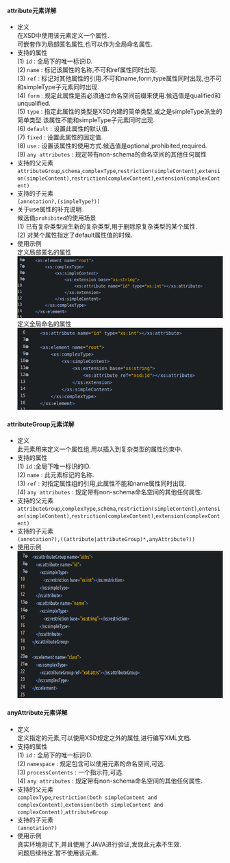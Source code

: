 #### attribute元素详解  
- 定义  
  在XSD中使用该元素定义一个属性.  
  可嵌套作为局部匿名属性,也可以作为全局命名属性.  
- 支持的属性  
  (1) `id` : 全局下的唯一标识ID.  
  (2) `name` : 标记该属性的名称,不可和ref属性同时出现.  
  (3) `ref` : 标记对其他属性的引用.不可和name,form,type属性同时出现,也不可和simpleType子元素同时出现.  
  (4) `form` : 规定此属性是否必须通过命名空间前缀来使用.候选值是qualified和unqualified.  
  (5) `type` : 指定此属性的类型是XSD内建的简单类型,或之是simpleType派生的简单类型.该属性不能和simpleType子元素同时出现.  
  (6) `default` : 设置此属性的默认值.  
  (7) `fixed` : 设置此属性的固定值.  
  (8) `use` : 设置该属性的使用方式.候选值是optional,prohibited,required.  
  (9) `any attributes` : 规定带有non-schema的命名空间的其他任何属性  
- 支持的父元素  
  `attributeGroup`,`schema`,`complexType`,`restriction(simpleContent)`,`extension(simpleContent)`,`restriction(complexContent)`,`extension(complexContent)`  
- 支持的子元素  
  `(annotation?,(simpleType?))`  
- 关于use属性的补充说明  
  候选值`prohibited`的使用场景  
  (1) 已有复杂类型派生新的复杂类型,用于删除原复杂类型的某个属性.  
  (2) 对某个属性指定了default属性值的时候.  
- 使用示例  
  定义局部匿名的属性  
  ![](assets/markdown-img-paste-20190711131124226.png)  
  定义全局命名的属性  
  ![](assets/markdown-img-paste-20190711131227686.png)  

#### attributeGroup元素详解  
- 定义  
  此元素用来定义一个属性组,用以插入到复杂类型的属性约束中.  
- 支持的属性  
  (1) `id` :全局下唯一标识的ID.  
  (2) `name` : 此元素标记的名称.  
  (3) `ref` : 对指定属性组的引用,此属性不能和name属性同时出现.  
  (4) `any attributes` : 规定带有non-schema命名空间的其他任何属性.  
- 支持的父元素  
  `attributeGroup`,`complexType`,`schema`,`restriction(simpleContent)`,`entension(simpleContent)`,`restriction(complexContent)`,`extension(complexContent)`  
- 支持的子元素  
  `(annotation?),((attribute|attributeGroup)*,anyAttribute?))`  
- 使用示例  
  ![](assets/markdown-img-paste-20190710161125480.png)  

#### anyAttribute元素详解  
- 定义  
  定义指定的元素,可以使用XSD规定之外的属性,进行编写XML文档.  
- 支持的属性  
  (1) `id` : 全局下的唯一标识ID.  
  (2) `namespace` : 规定包含可以使用元素的命名空间,可选.  
  (3) `processContents` : 一个指示符,可选.  
  (4) `any attributes` : 规定带有non-schema命名空间的其他任何属性.  
- 支持的父元素  
  `complexType`,`restriction(both simpleContent and complexContent)`,`extension(both simpleContent and complexContent)`,`attributeGroup`  
- 支持的子元素  
  `(annotation?)`  
- 使用示例  
  真实环境测试下,并且使用了JAVA进行验证,发现此元素不生效.  
  问题后续待定.暂不使用该元素.  
